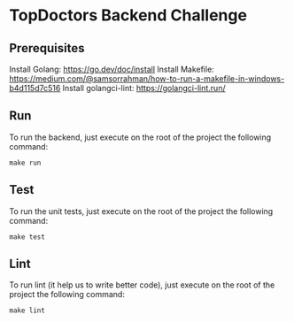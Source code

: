 ﻿# TopDoctors Backend Challenge

 ## Prerequisites

 Install Golang: https://go.dev/doc/install
 Install Makefile: https://medium.com/@samsorrahman/how-to-run-a-makefile-in-windows-b4d115d7c516
 Install golangci-lint: https://golangci-lint.run/

 ## Run

 To run the backend, just execute on the root of the project the following command:

 ```
make run
```

## Test

To run the unit tests, just execute on the root of the project the following command:

```
make test
```

## Lint

To run lint (it help us to write better code), just execute on the root of the project the following command:

```
make lint
```


